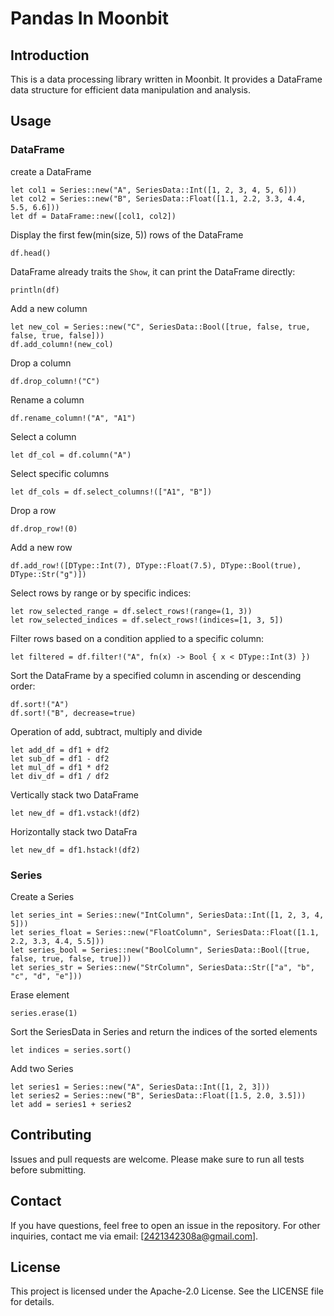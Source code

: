 # Pandas In Moonbit

## Introduction
This is a data processing library written in Moonbit. It provides a DataFrame data structure for efficient data manipulation and analysis.

## Usage

### DataFrame
create a DataFrame
```moonbit
let col1 = Series::new("A", SeriesData::Int([1, 2, 3, 4, 5, 6]))
let col2 = Series::new("B", SeriesData::Float([1.1, 2.2, 3.3, 4.4, 5.5, 6.6]))
let df = DataFrame::new([col1, col2])
```

Display the first few(min(size, 5)) rows of the DataFrame
```moonbit
df.head()
```

DataFrame already traits the `Show`, it can print the DataFrame directly:
```moonbit
println(df)
```

Add a new column
```moonbit
let new_col = Series::new("C", SeriesData::Bool([true, false, true, false, true, false]))
df.add_column!(new_col)
```

Drop a column
```moonbit
df.drop_column!("C")
```

Rename a column
```moonbit
df.rename_column!("A", "A1")
```

Select a column
```moonbit
let df_col = df.column("A")
```

Select specific columns
```moonbit
let df_cols = df.select_columns!(["A1", "B"])
```

Drop a row
```moonbit
df.drop_row!(0)
```

Add a new row
```moonbit
df.add_row!([DType::Int(7), DType::Float(7.5), DType::Bool(true), DType::Str("g")])
```

Select rows by range or by specific indices:
```moonbit
let row_selected_range = df.select_rows!(range=(1, 3))
let row_selected_indices = df.select_rows!(indices=[1, 3, 5])
```

Filter rows based on a condition applied to a specific column:
```moonbit
let filtered = df.filter!("A", fn(x) -> Bool { x < DType::Int(3) })
```

Sort the DataFrame by a specified column in ascending or descending order:
```moonbit
df.sort!("A")
df.sort!("B", decrease=true)
```

Operation of add, subtract, multiply and divide
```moonbit
let add_df = df1 + df2
let sub_df = df1 - df2
let mul_df = df1 * df2
let div_df = df1 / df2
```

Vertically stack two DataFrame
```moonbit
let new_df = df1.vstack!(df2)
```

Horizontally stack two DataFra
```moonbit
let new_df = df1.hstack!(df2)
```

### Series
Create a Series
```moonbit
let series_int = Series::new("IntColumn", SeriesData::Int([1, 2, 3, 4, 5]))
let series_float = Series::new("FloatColumn", SeriesData::Float([1.1, 2.2, 3.3, 4.4, 5.5]))
let series_bool = Series::new("BoolColumn", SeriesData::Bool([true, false, true, false, true]))
let series_str = Series::new("StrColumn", SeriesData::Str(["a", "b", "c", "d", "e"]))
```

Erase element
```moonbit
series.erase(1)
```

Sort the SeriesData in Series and return the indices of the sorted elements
```moonbit
let indices = series.sort()
```

Add two Series
```moonbit
let series1 = Series::new("A", SeriesData::Int([1, 2, 3]))
let series2 = Series::new("B", SeriesData::Float([1.5, 2.0, 3.5]))
let add = series1 + series2
```


## Contributing
Issues and pull requests are welcome. Please make sure to run all tests before submitting.

## Contact
If you have questions, feel free to open an issue in the repository. For other inquiries, contact me via email: [2421342308a@gmail.com].

## License
This project is licensed under the Apache-2.0 License. See the LICENSE file for details.